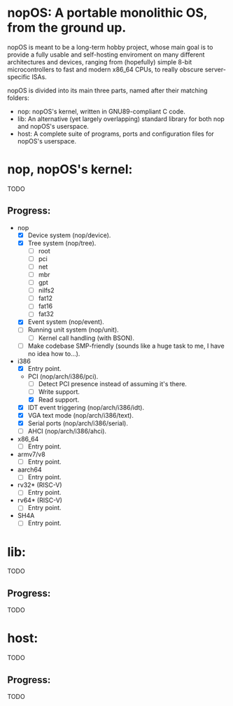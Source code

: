 # nopOS: A portable monolithic OS, from the ground up.

nopOS is meant to be a long-term hobby project, whose main goal is to
provide a fully usable and self-hosting enviroment on many different
architectures and devices, ranging from (hopefully) simple 8-bit
microcontrollers to fast and modern x86_64 CPUs, to really obscure
server-specific ISAs.

nopOS is divided into its main three parts, named after their matching
folders:

- nop: nopOS's kernel, written in GNU89-compliant C code.
- lib: An alternative (yet largely overlapping) standard library for both nop and nopOS's userspace.
- host: A complete suite of programs, ports and configuration files for nopOS's userspace.

# nop, nopOS's kernel:

TODO

## Progress:

- nop
  - [x] Device system (nop/device).
  - [x] Tree system (nop/tree).
    - [ ] root
    - [ ] pci
    - [ ] net
    - [ ] mbr
    - [ ] gpt
    - [ ] nilfs2
    - [ ] fat12
    - [ ] fat16
    - [ ] fat32
  - [x] Event system (nop/event).
  - [ ] Running unit system (nop/unit).
    - [ ] Kernel call handling (with BSON).
  - [ ] Make codebase SMP-friendly (sounds like a huge task to me, I have no idea how to...).
- i386
  - [x] Entry point.
  - PCI (nop/arch/i386/pci).
    - [ ] Detect PCI presence instead of assuming it's there.
    - [ ] Write support.
    - [x] Read support.
  - [x] IDT event triggering (nop/arch/i386/idt).
  - [x] VGA text mode (nop/arch/i386/text).
  - [x] Serial ports (nop/arch/i386/serial).
  - [ ] AHCI (nop/arch/i386/ahci).
- x86_64
  - [ ] Entry point.
- armv7/v8
  - [ ] Entry point.
- aarch64
  - [ ] Entry point.
- rv32* (RISC-V)
  - [ ] Entry point.
- rv64* (RISC-V)
  - [ ] Entry point.
- SH4A
  - [ ] Entry point.

# lib:

TODO

## Progress:

TODO

# host:

TODO

## Progress:

TODO
